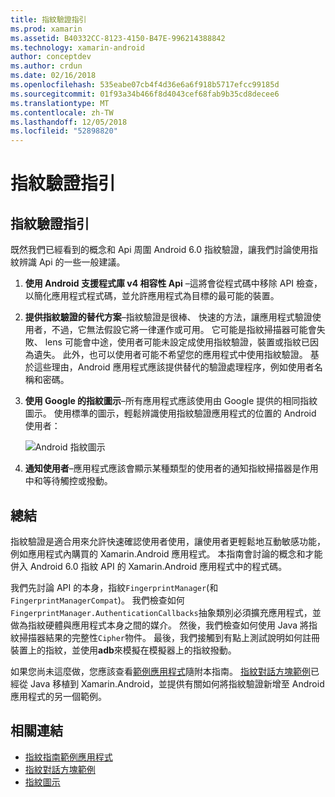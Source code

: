 ```yaml
---
title: 指紋驗證指引
ms.prod: xamarin
ms.assetid: B40332CC-8123-4150-B47E-996214388842
ms.technology: xamarin-android
author: conceptdev
ms.author: crdun
ms.date: 02/16/2018
ms.openlocfilehash: 535eabe07cb4f4d36e6a6f918b5717efcc99185d
ms.sourcegitcommit: 01f93a34b466f8d4043cef68fab9b35cd8decee6
ms.translationtype: MT
ms.contentlocale: zh-TW
ms.lasthandoff: 12/05/2018
ms.locfileid: "52898820"
---
```

# <a name="fingerprint-authentication-guidance"></a>指紋驗證指引

## <a name="fingerprint-authentication-guidance"></a>指紋驗證指引

既然我們已經看到的概念和 Api 周圍 Android 6.0 指紋驗證，讓我們討論使用指紋辨識 Api 的一些一般建議。

1. **使用 Android 支援程式庫 v4 相容性 Api** &ndash;這將會從程式碼中移除 API 檢查，以簡化應用程式程式碼，並允許應用程式為目標的最可能的裝置。
2. **提供指紋驗證的替代方案**&ndash;指紋驗證是很棒、 快速的方法，讓應用程式驗證使用者，不過，它無法假設它將一律運作或可用。 它可能是指紋掃描器可能會失敗、 lens 可能會中途，使用者可能未設定成使用指紋驗證，裝置或指紋已因為遺失。 此外，也可以使用者可能不希望您的應用程式中使用指紋驗證。 基於這些理由，Android 應用程式應該提供替代的驗證處理程序，例如使用者名稱和密碼。
3. **使用 Google 的指紋圖示**&ndash;所有應用程式應該使用由 Google 提供的相同指紋圖示。 使用標準的圖示，輕鬆辨識使用指紋驗證應用程式的位置的 Android 使用者： 
    
    ![Android 指紋圖示](summary-images/ic-fp-40px.png)
    
4. **通知使用者**&ndash;應用程式應該會顯示某種類型的使用者的通知指紋掃描器是作用中和等待觸控或撥動。 

## <a name="summary"></a>總結

指紋驗證是適合用來允許快速確認使用者使用，讓使用者更輕鬆地互動敏感功能，例如應用程式內購買的 Xamarin.Android 應用程式。 本指南會討論的概念和才能併入 Android 6.0 指紋 API 的 Xamarin.Android 應用程式中的程式碼。

我們先討論 API 的本身，指紋`FingerprintManager`(和`FingerprintManagerCompat`)。 我們檢查如何`FingerprintManager.AuthenticationCallbacks`抽象類別必須擴充應用程式，並做為指紋硬體與應用程式本身之間的媒介。 然後，我們檢查如何使用 Java 將指紋掃描器結果的完整性`Cipher`物件。 最後，我們接觸到有點上測試說明如何註冊裝置上的指紋，並使用**adb**來模擬在模擬器上的指紋撥動。 

如果您尚未這麼做，您應該查看[範例應用程式](https://github.com/xamarin/monodroid-samples/tree/master/FingerprintGuide)隨附本指南。 [指紋對話方塊範例](https://developer.xamarin.com/samples/monodroid/android-m/FingerprintDialog/)已經從 Java 移植到 Xamarin.Android，並提供有關如何將指紋驗證新增至 Android 應用程式的另一個範例。



## <a name="related-links"></a>相關連結

- [指紋指南範例應用程式](https://github.com/xamarin/monodroid-samples/tree/master/FingerprintGuide)
- [指紋對話方塊範例](https://developer.xamarin.com/samples/monodroid/android-m/FingerprintDialog/)
- [指紋圖示](https://raw.githubusercontent.com/xamarin/monodroid-samples/master/FingerprintGuide/FingerprintSampleApp/Resources/drawable-hdpi/ic_fp_40px.png)
